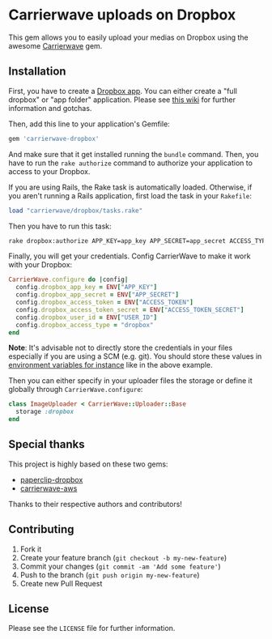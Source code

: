 # Carrierwave uploads on Dropbox

This gem allows you to easily upload your medias on Dropbox using the awesome
[Carrierwave](https://github.com/carrierwaveuploader/carrierwave) gem.

## Installation

First, you have to create a [Dropbox app](https://www.dropbox.com/developers/apps).
You can either create a "full dropbox" or "app folder" application. Please see
[this wiki](https://github.com/janko-m/paperclip-dropbox/wiki/Access-types) for
further information and gotchas.

Then, add this line to your application's Gemfile:

~~~ruby
gem 'carrierwave-dropbox'
~~~

And make sure that it get installed running the `bundle` command. Then, you have
to run the `rake authorize` command to authorize your application to access to
your Dropbox.

If you are using Rails, the Rake task is automatically loaded. Otherwise, if you
aren't running a Rails application, first load the task in your `Rakefile`:

~~~ruby
load "carrierwave/dropbox/tasks.rake"
~~~

Then you have to run this task:

~~~bash
rake dropbox:authorize APP_KEY=app_key APP_SECRET=app_secret ACCESS_TYPE=dropbox|app_folder
~~~

Finally, you will get your credentials. Config CarrierWave to make it work with
your Dropbox:

~~~ruby
CarrierWave.configure do |config|
  config.dropbox_app_key = ENV["APP_KEY"]
  config.dropbox_app_secret = ENV["APP_SECRET"]
  config.dropbox_access_token = ENV["ACCESS_TOKEN"]
  config.dropbox_access_token_secret = ENV["ACCESS_TOKEN_SECRET"]
  config.dropbox_user_id = ENV["USER_ID"]
  config.dropbox_access_type = "dropbox"
end
~~~

**Note**: It's advisable not to directly store the credentials in your files
especially if you are using a SCM (e.g. git). You should store these values in
[environment variables for instance](https://gist.github.com/canton7/1423106)
like in the above example.

Then you can either specify in your uploader files the storage or define it
globally through `CarrierWave.configure`:

~~~ruby
class ImageUploader < CarrierWave::Uploader::Base
  storage :dropbox
end
~~~

## Special thanks

This project is highly based on these two gems:

* [paperclip-dropbox](https://github.com/janko-m/paperclip-dropbox)
* [carrierwave-aws](https://github.com/sorentwo/carrierwave-aws)

Thanks to their respective authors and contributors!

## Contributing

1. Fork it
2. Create your feature branch (`git checkout -b my-new-feature`)
3. Commit your changes (`git commit -am 'Add some feature'`)
4. Push to the branch (`git push origin my-new-feature`)
5. Create new Pull Request

## License

Please see the `LICENSE` file for further information.
